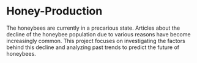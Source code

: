 # Honey-Production

The honeybees are currently in a precarious state. Articles about the decline of the honeybee population due to various reasons have become increasingly common. This project focuses on investigating the factors behind this decline and analyzing past trends to predict the future of honeybees.
